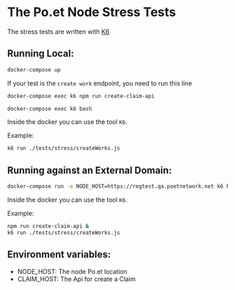 # The Po.et Node Stress Tests

The stress tests are written with [K6](https://k6.io/)

## Running Local:

```bash
docker-compose up
```

If your test is the `create work` endpoint, you need to run this line

```bash
docker-compose exec k6 npm run create-claim-api
```

```bash
docker-compose exec k6 bash
```

Inside the docker you can use the tool `K6`. 

Example:

```bash
k6 run ./tests/stress/createWorks.js
```

## Running against an External Domain:

```bash
docker-compose run -e NODE_HOST=https://regtest.qa.poetnetwork.net k6 bash
```

Inside the docker you can use the tool `K6`. 

Example:

```bash
npm run create-claim-api &
k6 run ./tests/stress/createWorks.js
```

## Environment variables:

- NODE_HOST: The node Po.et location
- CLAIM_HOST: The Api for create a Claim
